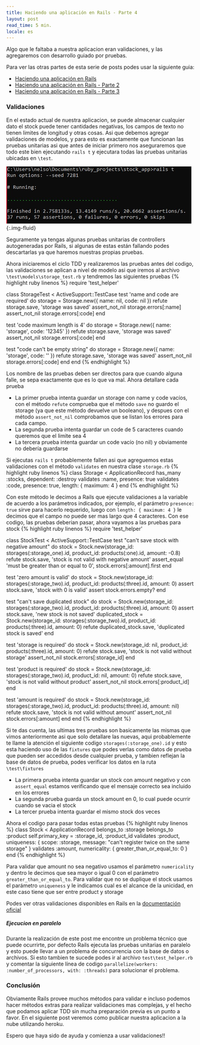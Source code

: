 ```yaml
---
title: Haciendo una aplicación en Rails - Parte 4
layout: post
read_time: 5 min.
locale: es
---
```


Algo que le faltaba a nuestra aplicacion eran validaciones, y las agregaremos con desarrollo guiado por pruebas.

Para ver las otras partes de esta serie de posts podes usar la siguiente guia:
- [Haciendo una aplicación en Rails](/2020/03/28/stock-app)
- [Haciendo una aplicación en Rails - Parte 2](/2020/04/15/stock-app-2)
- [Haciendo una aplicación en Rails - Parte 3](/2020/05/17/stock-app-3)

### Validaciones

En el estado actual de nuestra aplicacion, se puede almacenar cualquier dato el stock puede tener cantidades negativas, los campos de texto no tienen limites de longitud y otras cosas. Asi que debemos agregar validaciones de modelos, y para esto es exactamente que funcionan las pruebas unitarias asi que antes de iniciar primero nos aseguraremos que todo este bien ejecutando `rails t` y ejecutara todas las pruebas unitarias ubicadas en `\test`.

![test](/assets/images/posts/stock-app-4/test_sample.jpg){:.img-fluid}

Seguramente ya tengas algunas pruebas unitarias de controllers autogeneradas por Rails, si algunas de estas están fallando podes descartarlas ya que haremos nuestras propias pruebas.

Ahora iniciaremos el ciclo TDD y realizaremos las pruebas antes del codigo, las validaciones se aplican a nivel de modelo asi que iremos al archivo `\test\models\storage_test.rb` y tendremos las siguientes pruebas
{% highlight ruby linenos %}
require 'test_helper'

class StorageTest < ActiveSupport::TestCase
  test 'name and code are required' do
    storage = Storage.new({ name: nil, code: nil })
    refute storage.save, 'storage was saved'
    assert_not_nil storage.errors[:name]
    assert_not_nil storage.errors[:code]
  end

  test 'code maximum length is 4' do
    storage = Storage.new({ name: 'storage', code: '12345' })
    refute storage.save, 'storage was saved'
    assert_not_nil storage.errors[:code]
  end

  test "code can't be empty string" do
    storage = Storage.new({ name: 'storage', code: '' })
    refute storage.save, 'storage was saved'
    assert_not_nil storage.errors[:code]
  end
end
{% endhighlight %}

Los nombre de las pruebas deben ser directos para que cuando alguna falle, se sepa exactamente que es lo que va mal. Ahora detallare cada prueba

- La primer prueba intenta guardar un storage con name y code vacíos, con el método `refute` comprueba que el método `save` no guardo el storage (ya que este método devuelve un booleano), y despues con el método `assert_not_nil` comprobamos que se listan los errores para cada campo.
- La segunda prueba intenta guardar un code de 5 caracteres cuando queremos que el limite sea 4
- La tercera prueba intenta guardar un code vacío (no nil) y obviamente no debería guardarse

Si ejecutas `rails t` probablemente fallen asi que agreguemos estas validaciones con el método `validates` en nuestra clase `storage.rb`
{% highlight ruby linenos %}
class Storage < ApplicationRecord
  has_many :stocks, dependent: :destroy
  validates :name, presence: true
  validates :code, presence: true, length: { maximum: 4 }
end
{% endhighlight %}

Con este método le decimos a Rails que ejecute validaciones a la variable de acuerdo a los parámetros indicados, por ejemplo, el parámetro `presence: true` sirve para hacerlo requerido, luego con `length: { maximum: 4 }` le decimos que el campo no puede ser mas largo que 4 caracteres.
Con ese codigo, las pruebas deberian pasar, ahora vayamos a las pruebas para stock
{% highlight ruby linenos %}
require 'test_helper'

class StockTest < ActiveSupport::TestCase
  test "can't save stock with negative amount" do
    stock = Stock.new(storage_id: storages(:storage_one).id, product_id: products(:one).id, amount: -0.8)
    refute stock.save, 'stock is not valid with negative amount'
    assert_equal 'must be greater than or equal to 0', stock.errors[:amount].first
  end

  test 'zero amount is valid' do
    stock = Stock.new(storage_id: storages(:storage_two).id, product_id: products(:three).id, amount: 0)
    assert stock.save, 'stock with 0 is valid'
    assert stock.errors.empty?
  end

  test "can't save duplicated stock" do
    stock = Stock.new(storage_id: storages(:storage_two).id, product_id: products(:three).id, amount: 0)
    assert stock.save, 'new stock is not saved'
    duplicated_stock = Stock.new(storage_id: storages(:storage_two).id, product_id: products(:three).id, amount: 0)
    refute duplicated_stock.save, 'duplicated stock is saved'
  end

  test 'storage is required' do
    stock = Stock.new(storage_id: nil, product_id: products(:three).id, amount: 0)
    refute stock.save, 'stock is not valid without storage'
    assert_not_nil stock.errors[:storage_id]
  end

  test 'product is required' do
    stock = Stock.new(storage_id: storages(:storage_two).id, product_id: nil, amount: 0)
    refute stock.save, 'stock is not valid without product'
    assert_not_nil stock.errors[:product_id]
  end

  test 'amount is required' do
    stock = Stock.new(storage_id: storages(:storage_two).id, product_id: products(:three).id, amount: nil)
    refute stock.save, 'stock is not valid without amount'
    assert_not_nil stock.errors[:amount]
  end
end
{% endhighlight %}

Si te das cuenta, las ultimas tres pruebas son basicamente las mismas que vimos anteriormente asi que solo detallare las nuevas, aqui probablemente te llame la atención el siguiente codigo `storages(:storage_one).id` y esto esta haciendo uso de las `fixtures` que podes verlas como datos de prueba que pueden ser accedidos desde cualquier prueba, y tambien reflejan la base de datos de prueba, podes verificar los datos en la ruta `\test\fixtures`
- La primera prueba intenta guardar un stock con amount negativo y con `assert_equal` estamos verificando que el mensaje correcto sea incluido en los errores
- La segunda prueba guarda un stock amount en 0, lo cual puede ocurrir cuando se vacia el stock
- La tercer prueba intenta guardar el mismo stock dos veces

Ahora el codigo para pasar todas estas pruebas
{% highlight ruby linenos %}
class Stock < ApplicationRecord
  belongs_to :storage
  belongs_to :product
  self.primary_key = :storage_id, :product_id
  validates :product, uniqueness: { scope: :storage, message: "can't register twice on the same storage" }
  validates :amount, numericality: { greater_than_or_equal_to: 0 }
end
{% endhighlight %}

Para validar que amount no sea negativo usamos el parámetro `numericality` y dentro le decimos que sea mayor o igual 0 con el parámetro `greater_than_or_equal_to`. Para validar que no se duplique el stock usamos el parámetro `uniqueness` y le indicamos cual es el alcance de la unicidad, en este caso tiene que ser entre product y storage

Podes ver otras validaciones disponibles en Rails en la [documentación oficial](https://guides.rubyonrails.org/active_record_validations.html)

##### Ejecucion en paralelo

Durante la realización de este post me encontre un problema técnico que puede ocurrirte, por defecto Rails ejecuta las pruebas unitarias en paralelo y esto puede llevar a un problema de concurrencia con la base de datos o archivos. Si esto tambien te sucede podes ir al archivo `test\test_helper.rb` y comentar la siguiente línea de codigo `parallelize(workers: :number_of_processors, with: :threads)` para solucionar el problema.

### Conclusión

Obviamente Rails provee muchos métodos para validar e incluso podemos hacer métodos extras para realizar validaciones mas complejas, y el hecho que podamos aplicar TDD sin mucha preparación previa es un punto a favor. En el siguiente post veremos como publicar nuestra aplicacion a la nube utilizando heroku.

Espero que haya sido de ayuda y comienza a usar validaciones!!
